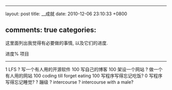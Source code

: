 
---
layout: post
title: __成就
date: 2010-12-06 23:10:33 +0800

comments: true
categories: 
---

这里面列出我觉得有必要做的事情, 以及它们的进度.

  进度%   项目
  ------- ---------------------------
  1       LFS
  ?       写一个有人用的开源软件
  100     写自己的博客
  100     架设一个网站
  ?       做一个有人用的网站
  100     coding till forget eating
  100     写程序写得忘记吃饭?
  0       写程序写得忘记睡觉?
  ?       蹦级
  ?       intercourse
  ?       intercourse with a male?